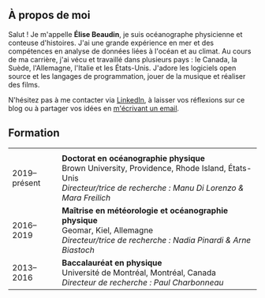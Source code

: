 ## À propos de moi  
Salut ! Je m'appelle **Élise Beaudin**, je suis océanographe physicienne et conteuse d'histoires. J'ai une grande expérience en mer et des compétences en analyse de données liées à l'océan et au climat. Au cours de ma carrière, j'ai vécu et travaillé dans plusieurs pays : le Canada, la Suède, l'Allemagne, l'Italie et les États-Unis. J'adore les logiciels open source et les langages de programmation, jouer de la musique et réaliser des films.

N'hésitez pas à me contacter via [LinkedIn](https://www.linkedin.com/in/elise-beaudin/), à laisser vos réflexions sur ce blog ou à partager vos idées en [m'écrivant un email](mailto:elise_beaudin@brown.edu).  

## Formation  

<table style="border: none !important; border-collapse: collapse;">
  <tr>
    <th style="width: 20%; border: none !important;"></th>
    <th style="width: 80%; border: none !important;"></th>
  </tr>
  <tr>
    <td style="border: none !important;">2019–présent</td>
    <td style="border: none !important;"><b>Doctorat en océanographie physique</b><br>
    Brown University, Providence, Rhode Island, États-Unis<br>
    <i>Directeur/trice de recherche : Manu Di Lorenzo & Mara Freilich</i></td>
  </tr>
  <tr>
    <td style="border: none !important;">2016–2019</td>
    <td style="border: none !important;"><b>Maîtrise en météorologie et océanographie physique</b><br>
    Geomar, Kiel, Allemagne<br>
    <i>Directeur/trice de recherche : Nadia Pinardi & Arne Biastoch</i></td>
  </tr>
  <tr>
    <td style="border: none !important;">2013–2016</td>
    <td style="border: none !important;"><b>Baccalauréat en physique</b><br>
    Université de Montréal, Montréal, Canada<br>
    <i>Directeur de recherche : Paul Charbonneau</i></td>
  </tr>
</table>
